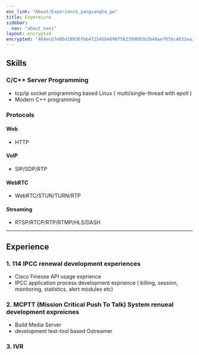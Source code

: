```yaml
---
enc_link: "About/Experience_yangsangho_pw"
title: Expereicne
sidebar:
  nav: "about_navi"
layout: encrypted
encrypted: "464ecb7e05d18936fbb472545b4696f562399893b3b40aef0fbc4832ea35199d"
---
```


## Skills
### C/C++ Server Programming
- tcp/ip socket programming based Linux ( multi/single-thread with epoll )
- Modern C++ programming
### Protocols
#### Web
- HTTP
#### VoIP
- SIP/SDP/RTP
#### WebRTC
- WebRTC/STUN/TURN/RTP 
#### Streaming
- RTSP/RTCP/RTP/RTMP/HLS/DASH
---
## Experience
### 1. 114 IPCC renewal development experiences
 - Cisco Finesse API usage exprience
 - IPCC application process development exprience ( billing, session, monitoring, statistics, alert modules etc)

### 2. MCPTT (Mission Critical Push To Talk) System renueal development expreicnes
 - Build Media Server
 - development test-tool based Gstreamer 

### 3. IVR
